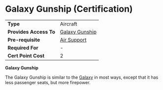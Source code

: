 # Galaxy Gunship (Certification)

|                        |                                                 |
| ---------------------- | ----------------------------------------------- |
| **Type**               | Aircraft                                        |
| **Provides Access To** | [Galaxy Gunship](../vehicles/Galaxy_Gunship.md) |
| **Pre-requisite**      | [Air Support](Air_Support.md)                   |
| **Required For**       | \-                                              |
| **Cert Point Cost**    | 2                                               |

**Galaxy Gunship**

The Galaxy Gunship is similar to the [Galaxy](../vehicles/Galaxy.md) in most
ways, except that it has less passenger seats, but more firepower.
